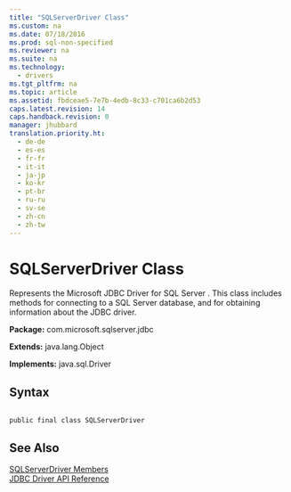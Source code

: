 ```yaml
---
title: "SQLServerDriver Class"
ms.custom: na
ms.date: 07/18/2016
ms.prod: sql-non-specified
ms.reviewer: na
ms.suite: na
ms.technology: 
  - drivers
ms.tgt_pltfrm: na
ms.topic: article
ms.assetid: fbdceae5-7e7b-4edb-8c33-c701ca6b2d53
caps.latest.revision: 14
caps.handback.revision: 0
manager: jhubbard
translation.priority.ht: 
  - de-de
  - es-es
  - fr-fr
  - it-it
  - ja-jp
  - ko-kr
  - pt-br
  - ru-ru
  - sv-se
  - zh-cn
  - zh-tw
---
```

# SQLServerDriver Class
  Represents the  Microsoft JDBC Driver for SQL Server . This class includes methods for connecting to a  SQL Server  database, and for obtaining information about the JDBC driver.  
  
 **Package:** com.microsoft.sqlserver.jdbc  
  
 **Extends:** java.lang.Object  
  
 **Implements:** java.sql.Driver  
  
## Syntax  
  
```  
  
public final class SQLServerDriver  
```  
  
## See Also  
 [SQLServerDriver Members](../content/SQLServerDriver-Members.md)   
 [JDBC Driver API Reference](../content/JDBC-Driver-API-Reference.md)  
  
  